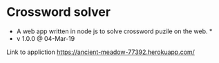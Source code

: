 # Crossword solver

- A web app written in node js to solve crossword puzile on the web. \*
- v 1.0.0 @ 04-Mar-19

Link to appliction https://ancient-meadow-77392.herokuapp.com/

